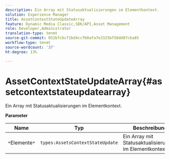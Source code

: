 ```yaml
---
description: Ein Array mit Statusaktualisierungen im Elementkontext.
solution: Experience Manager
title: AssetContextStateUpdateArray
feature: Dynamic Media Classic,SDK/API,Asset Management
role: Developer,Administrator
translation-type: tm+mt
source-git-commit: 052bfcbcf1bd4ccf60afa7e3325bf58dd07cba85
workflow-type: tm+mt
source-wordcount: '37'
ht-degree: 13%

---
```



# AssetContextStateUpdateArray{#assetcontextstateupdatearray}

Ein Array mit Statusaktualisierungen im Elementkontext.

**Parameter**

| Name | Typ | Beschreibung |
|---|---|---|
| `*`Elemente`*` | `types:AssetsContextStateUpdate` | Ein Array mit Statusaktualisierungen im Elementkontext. |

